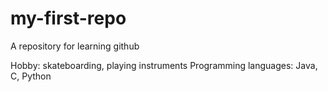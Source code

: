 # my-first-repo
A repository for learning github

Hobby: skateboarding, playing instruments
Programming languages: Java, C, Python


